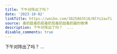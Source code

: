```yaml
---
title: 下午对阵出了吗？
date: '2023-10-02'
linkTitle: https://weibo.com/3825863518/NlYs2auTi
source: 毒奶菇毒奶茹毒奶茄毒奶喆毒奶囍的微博
description: 下午对阵出了吗？  ...
disable_comments: true
---
```

下午对阵出了吗？  ...